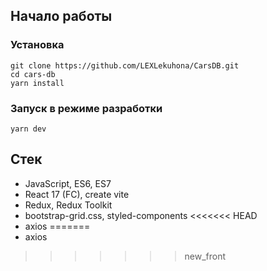 ## Начало работы

### Установка

```shell
git clone https://github.com/LEXLekuhona/CarsDB.git
cd cars-db
yarn install
```

### Запуск в режиме разработки

```shell
yarn dev
```

## Стек

- JavaScript, ES6, ES7
- React 17 (FC), create vite
- Redux, Redux Toolkit
- bootstrap-grid.css, styled-components
<<<<<<< HEAD
- axios
=======
- axios
>>>>>>> new_front
